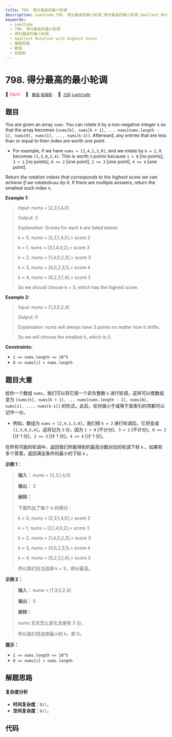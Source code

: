 ```yaml
---
title: 798. 得分最高的最小轮调
description: LeetCode,798. 得分最高的最小轮调,得分最高的最小轮调,Smallest Rotation with Highest Score,解题思路,数组,前缀和
keywords:
  - LeetCode
  - 798. 得分最高的最小轮调
  - 得分最高的最小轮调
  - Smallest Rotation with Highest Score
  - 解题思路
  - 数组
  - 前缀和
---
```


# 798. 得分最高的最小轮调

🔴 <font color=#ff334b>Hard</font>&emsp; 🔖&ensp; [`数组`](/tag/array.md) [`前缀和`](/tag/prefix-sum.md)&emsp; 🔗&ensp;[`力扣`](https://leetcode.cn/problems/smallest-rotation-with-highest-score) [`LeetCode`](https://leetcode.com/problems/smallest-rotation-with-highest-score)

## 题目

You are given an array `nums`. You can rotate it by a non-negative integer `k`
so that the array becomes `[nums[k], nums[k + 1], ... nums[nums.length - 1],
nums[0], nums[1], ..., nums[k-1]]`. Afterward, any entries that are less than
or equal to their index are worth one point.

  * For example, if we have `nums = [2,4,1,3,0]`, and we rotate by `k = 2`, it becomes `[1,3,0,2,4]`. This is worth `3` points because `1 > 0` [no points], `3 > 1` [no points], `0 <= 2` [one point], `2 <= 3` [one point], `4 <= 4` [one point].

Return _the rotation index_`k` _that corresponds to the highest score we can
achieve if we rotated_`nums` _by it_. If there are multiple answers, return
the smallest such index `k`.



**Example 1:**

> Input: nums = [2,3,1,4,0]
> 
> Output: 3
> 
> Explanation: Scores for each k are listed below: 
> 
> k = 0,  nums = [2,3,1,4,0],> 
> score 2
> 
> k = 1,  nums = [3,1,4,0,2],> 
> score 3
> 
> k = 2,  nums = [1,4,0,2,3],> 
> score 3
> 
> k = 3,  nums = [4,0,2,3,1],> 
> score 4
> 
> k = 4,  nums = [0,2,3,1,4],> 
> score 3
> 
> So we should choose k = 3, which has the highest score.

**Example 2:**

> Input: nums = [1,3,0,2,4]
> 
> Output: 0
> 
> Explanation: nums will always have 3 points no matter how it shifts.
> 
> So we will choose the smallest k, which is 0.

**Constraints:**

  * `1 <= nums.length <= 10^5`
  * `0 <= nums[i] < nums.length`


## 题目大意

给你一个数组 `nums`，我们可以将它按一个非负整数 `k` 进行轮调，这样可以使数组变为 `[nums[k], nums[k + 1], ...
nums[nums.length - 1], nums[0], nums[1], ..., nums[k-1]]`
的形式。此后，任何值小于或等于其索引的项都可以记作一分。

  * 例如，数组为 `nums = [2,4,1,3,0]`，我们按 `k = 2` 进行轮调后，它将变成 `[1,3,0,2,4]`。这将记为 `3` 分，因为 `1 > 0` [不计分]、`3 > 1` [不计分]、`0 <= 2` [计 1 分]、`2 <= 3` [计 1 分]，`4 <= 4` [计 1 分]。

在所有可能的轮调中，返回我们所能得到的最高分数对应的轮调下标 `k` 。如果有多个答案，返回满足条件的最小的下标 `k` 。



**示例 1：**

> 
> 
> 
> 
> 
> **输入：** nums = [2,3,1,4,0]
> 
> **输出：** 3
> 
> **解释：**
> 
> 下面列出了每个 k 的得分：
> 
> k = 0,  nums = [2,3,1,4,0],> 
> score 2
> 
> k = 1,  nums = [3,1,4,0,2],> 
> score 3
> 
> k = 2,  nums = [1,4,0,2,3],> 
> score 3
> 
> k = 3,  nums = [4,0,2,3,1],> 
> score 4
> 
> k = 4,  nums = [0,2,3,1,4],> 
> score 3
> 
> 所以我们应当选择 k = 3，得分最高。

**示例 2：**

> 
> 
> 
> 
> 
> **输入：** nums = [1,3,0,2,4]
> 
> **输出：** 0
> 
> **解释：**
> 
> nums 无论怎么变化总是有 3 分。
> 
> 所以我们将选择最小的 k，即 0。
> 
> 



**提示：**

  * `1 <= nums.length <= 10^5`
  * `0 <= nums[i] < nums.length`


## 解题思路

#### 复杂度分析

- **时间复杂度**：`O()`，
- **空间复杂度**：`O()`，

## 代码

```javascript

```